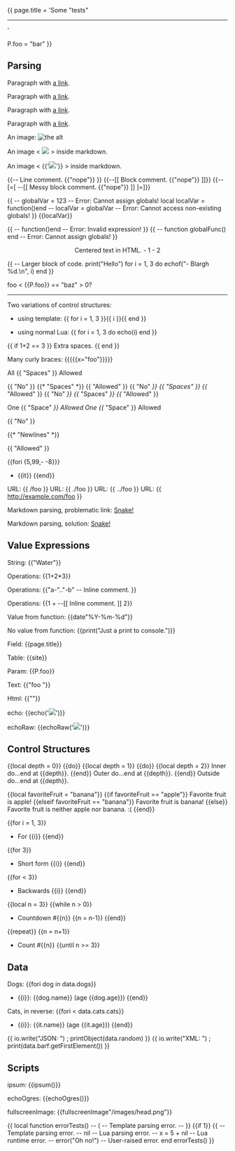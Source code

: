 {{
page.title = 'Some "tests"<hr>'

P.foo = "bar"
}}



## Parsing

Paragraph with [a link](http://foo.example.com/).

Paragraph with [a link]({{url"/relative-link"}}).

Paragraph with [a link]({{/relative-link}}).

Paragraph with [a link]({{urlAbs"/absolute-link"}}).

An image: ![the alt]({{/images/head.png}})

An image < <img src="{{/images/head.png}}"> > inside markdown.

An image < {{'<img src="'..url'/images/head.png'..'">'}} > inside markdown.

{{-- Line comment. {{"nope"}}
}}
{{--[[ Block comment. {{"nope"}} ]]}}
{{--[=[ --[[ Messy block comment. {{"nope"}} ]] ]=]}}

{{
-- globalVar = 123 -- Error: Cannot assign globals!
local localVar = function()end
-- localVar = globalVar -- Error: Cannot access non-existing globals!
}}
{{localVar}}

{{
-- function()end -- Error: Invalid expression!
}}
{{
-- function globalFunc() end -- Error: Cannot assign globals!
}}

<p style="text-align: center;">
	Centered text in HTML.
	- 1
	- 2
</p>

{{
-- Larger block of code.
print("Hello")
for i = 1, 3 do
	echof("- Blargh %d.\n", i)
end
}}

foo < {{P.foo}} == "baz" > 0? <hr>

Two variations of control structures:

- using template: {{ for i = 1, 3 }}{{ i }}{{ end }}

- using normal Lua: {{
for i = 1, 3 do
	echo(i)
end
}}

{{  if  1+2  ==  3  }}
Extra spaces.
{{  end  }}

Many curly braces: {{{{{x="foo"}}}}}

<!--
{{
print("This code will run!")
-- print("This will not...")
}}
-->

All {{ "Spaces" }} Allowed

{{ "No"  }} {{* "Spaces" *}} {{  "Allowed" }}
{{ "No" *}} {{  "Spaces"  }} {{* "Allowed" }}
{{ "No" *}} {{* "Spaces" *}} {{* "Allowed" }}

One {{  "Space" *}} Allowed
One {{* "Space"  }} Allowed

{{ "No" }}

{{* "Newlines" *}}

{{ "Allowed" }}

{{fori {5,99,- -8}}}
- {{it}}
{{end}}

URL: {{ /foo }}
URL: {{ ./foo }}
URL: {{ ../foo }}
URL: {{ http://example.com/foo }}

Markdown parsing, problematic link: [Snake!](https://en.wikipedia.org/wiki/Snake_(video_game_genre))

Markdown parsing, solution: [Snake!](<https://en.wikipedia.org/wiki/Snake_(video_game_genre)>)



## Value Expressions

String: {{"Water"}}

Operations: {{1+2*3}}

Operations: {{"a-".."-b" -- Inline comment.
}}

Operations: {{1 + --[[ Inline comment. ]] 2}}

Value from function: {{date"%Y-%m-%d"}}

No value from function: {{print("Just a print to console.")}}

Field: {{page.title}}

Table: {{site}}

Param: {{P.foo}}

Text: {{"foo <img>"}}

Html: {{"<img>"}}

echo: {{echo('<img src="/images/head.png">')}}

echoRaw: {{echoRaw('<img src="/images/head.png">')}}



## Control Structures

{{local depth = 0}}
{{do}}
{{local depth = 1}}
{{do}}
{{local depth = 2}}
Inner do...end at {{depth}}.
{{end}}
Outer do...end at {{depth}}.
{{end}}
Outside do...end at {{depth}}.

{{local favoriteFruit = "banana"}}
{{if favoriteFruit == "apple"}}
Favorite fruit is apple!
{{elseif favoriteFruit == "banana"}}
Favorite fruit is banana!
{{else}}
Favorite fruit is neither apple nor banana. :(
{{end}}

{{for i = 1, 3}}
- For {{i}}
{{end}}

{{for 3}}
- Short form {{i}}
{{end}}

{{for < 3}}
- Backwards {{i}}
{{end}}

{{local n = 3}}
{{while n > 0}}
- Countdown #{{n}}
{{n = n-1}}
{{end}}

{{repeat}}
{{n = n+1}}
- Count #{{n}}
{{until n >= 3}}



## Data

Dogs:
{{fori dog in data.dogs}}
- {{i}}: {{dog.name}} (age {{dog.age}})
{{end}}

Cats, in reverse:
{{fori < data.cats.cats}}
- {{i}}: {{it.name}} (age {{it.age}})
{{end}}

{{ io.write("JSON: ") ; printObject(data.random) }}
{{ io.write("XML: ")  ; print(data.barf:getFirstElement()) }}



## Scripts

ipsum: {{ipsum()}}

echoOgres: {{echoOgres()}}

fullscreenImage: {{fullscreenImage"/images/head.png"}}



{{
local function errorTests()
	-- (               -- Template parsing error.
	-- }} {{if 1}} {{  -- Template parsing error.
	-- nil             -- Lua parsing error.
	-- x = 5 + nil     -- Lua runtime error.
	-- error("Oh no!") -- User-raised error.
end
errorTests()
}}


